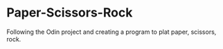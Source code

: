 # Paper-Scissors-Rock
Following the Odin project and creating a program to plat paper, scissors, rock.
